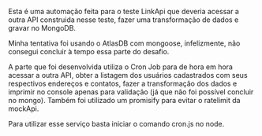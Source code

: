 Esta é uma automação feita para o teste LinkApi que deveria acessar a outra API construida nesse teste,
fazer uma transformação de dados e gravar no MongoDB.

Minha tentativa foi usando o AtlasDB com mongoose, infelizmente, não consegui concluir à tempo essa parte do desafio. 

A parte que foi desenvolvida utiliza o Cron Job para de hora em hora acessar a outra API, obter a listagem dos usuários cadastrados com seus respectivos endereços e contatos, fazer a transformação dos dados e imprimir no console apenas para validação (já que não foi possível concluir no mongo). Também foi utilizado um promisify
para evitar o ratelimit da mockApi.

Para utilizar esse serviço basta iniciar o comando cron.js no node.